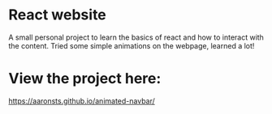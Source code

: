 # React website
A small personal project to learn the basics of react and how to interact with the content. 
Tried some simple animations on the webpage, learned a lot!

# View the project here:
https://aaronsts.github.io/animated-navbar/
